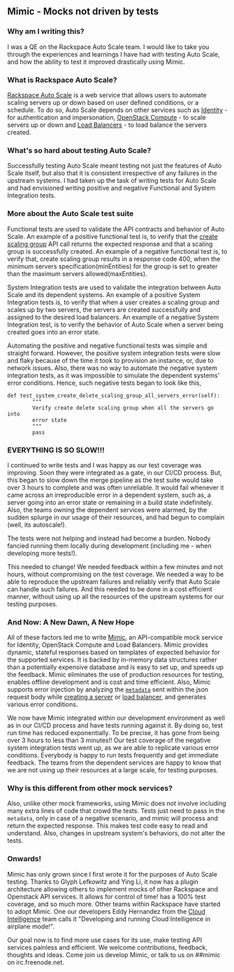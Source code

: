 ## Mimic - Mocks not driven by tests

### Why am I writing this?

  I was a QE on the Rackspace Auto Scale team. I would like to take you through the experiences and learnings I have had with testing Auto Scale, and how the ability to test it improved drastically using Mimic.

### What is Rackspace Auto Scale?

 [Rackspace Auto Scale](http://docs.rackspace.com/cas/api/v1.0/autoscale-devguide/content/Overview.html) is a web service that allows users to automate scaling servers up or down based on user defined conditions, or a schedule. To do so, Auto Scale depends on other services such as [Identity](http://docs.rackspace.com/auth/api/v2.0/auth-client-devguide/content/Overview-d1e65.html) - for authentication and impersonation, [OpenStack Compute](http://docs.rackspace.com/servers/api/v2/cs-devguide/content/ch_preface.html) - to scale servers up or down and [Load Balancers](http://docs.rackspace.com/loadbalancers/api/v1.0/clb-devguide/content/Overview-d1e82.html) - to load balance the servers created.  

### What's so hard about testing Auto Scale?

 Successfully testing Auto Scale meant testing not just the features of Auto Scale itself, but also that it is consistent irrespective of any failures in the upstream systems. I had taken up the task of writing tests for Auto Scale and had envisioned writing positive and negative Functional and System Integration tests. 

### More about the Auto Scale test suite

 Functional tests are used to validate the API contracts and behavior of Auto Scale. An example of a positive functional test is, to verify that the [create scaling group](http://docs.rackspace.com/cas/api/v1.0/autoscale-devguide/content/POST_createGroup_v1.0__tenantId__groups_autoscale-groups.html) API call returns the expected response and that a scaling group is successfully created. An example of a negative functional test is, to verify that, create scaling group results in a response code 400, when the minimum servers specification(minEntities) for the group is set to greater than the maximum servers allowed(maxEntities).

 System Integration tests are used to validate the integration between Auto Scale and its dependent systems. An example of a positive System Integration tests is, to verify that when a user creates a scaling group and scales up by two servers, the servers are created successfully and assigned to the desired load balancers. An example of a negative System Integration test, is to verify the behavior of Auto Scale when a server being created goes into an error state.

Automating the positive and negative functional tests was simple and straight forward. However, the positive system integration tests were slow and flaky because of the time it took to provision an instance, or, due to network issues. Also, there was no way to automate the negative system integration tests, as it was impossible to simulate the dependent systems' error conditions. Hence, such negative tests began to look like this,

```
def test_system_create_delete_scaling_group_all_servers_error(self):
        """
        Verify create delete scaling group when all the servers go into
        error state
        """
        pass
```

### EVERYTHING IS SO SLOW!!!

I continued to write tests and I was happy as our test coverage was improving. Soon they were integrated as a gate, in our CI/CD process. But, this began to slow down the merge pipeline as the test suite would take over 3 hours to complete and was often unreliable. It would fail whenever it came across an irreproducible error in a dependent system, such as, a server going into an error state or remaining in a build state indefinitely. Also, the teams owning the dependent services were alarmed, by the sudden splurge in our usage of their resources, and had begun to complain (well, its autoscale!). 

The tests were not helping and instead had become a burden. Nobody fancied running them locally during development (including me - when developing more tests!). 

This needed to change! We needed feedback within a few minutes and not hours, without compromising on the test coverage. We needed a way to be able to reproduce the upstream failures and reliably verify that Auto Scale can handle such failures. And this needed to be done in a cost efficient manner, without using up all the resources of the upstream systems for our testing purposes.

### And Now: A New Dawn, A New Hope

All of these factors led me to write [Mimic](https://github.com/rackerlabs/mimic), an API-compatible mock service for Identity, OpenStack Compute and Load Balancers. Mimic provides dynamic, stateful responses based on templates of expected behavior for the supported services. It is backed by in-memory data structures rather than a potentially expensive database and is easy to set up, and speeds up the feedback. Mimic eliminates the use of production resources for testing, enables offline development and is cost and time efficient. Also, Mimic supports error injection by analyzing the [`metadata`](http://docs.rackspace.com/servers/api/v2/cs-devguide/content/Server_Metadata-d1e2529.html) sent within the json request body while [creating a server](http://docs.rackspace.com/servers/api/v2/cs-devguide/content/CreateServers.html) or [load balancer](http://docs.rackspace.com/loadbalancers/api/v1.0/clb-devguide/content/POST_createLoadBalancer_v1.0__account__loadbalancers_load-balancers.html), and generates various error conditions.

We now have Mimic integrated within our development environment as well as in our CI/CD process and have tests running against it. By doing so, test run time has reduced exponentially. To be precise, it has gone from being over 3 hours to less than 3 minutes!! Our test coverage of the negative system integration tests went up, as we are able to replicate various error conditions. Everybody is happy to run tests frequently and get immediate feedback. The teams from the dependent services are happy to know that we are not using up their resources at a large scale, for testing purposes.

### Why is this different from other mock services?

Also, unlike other mock frameworks, using Mimic does not involve including many extra lines of code that crowd the tests. Tests just need to pass in the `metadata`, only in case of a negative scenario, and mimic will process and return the expected response. This makes test code easy to read and understand. Also, changes in upstream system's behaviors, do not alter the tests. 

### Onwards!

Mimic has only grown since I first wrote it for the purposes of Auto Scale testing. Thanks to Glyph Lefkowitz and Ying Li, it now has a plugin architecture allowing others to implement mocks of other Rackspace and Openstack API services. It allows for control of time! has a 100% test coverage, and so much more. Other teams within Rackspace have started to adopt Mimic. One our developers Eddy Hernandez from the [Cloud Intelligence](http://www.rackspace.com/blog/get-more-from-your-data-with-rackspace-cloud-intelligence) team calls it "Developing and running Cloud Intelligence in airplane mode!".

Our goal now is to find more use cases for its use, make testing API services painless and efficient. We welcome contributions, feedback, thoughts and ideas. Come join us develop Mimic, or talk to us on ##mimic on irc.freenode.net.